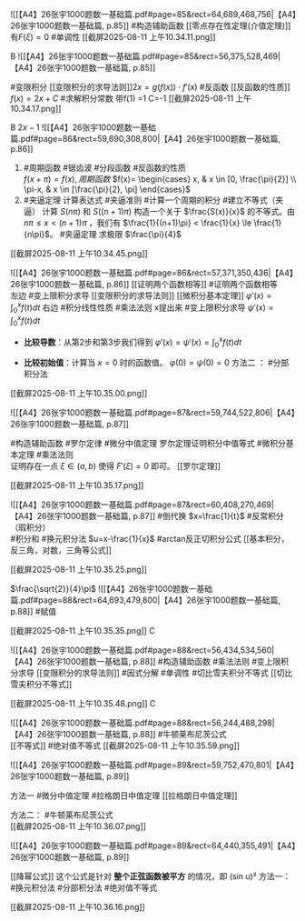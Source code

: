 ![[【A4】26张宇1000题数一基础篇.pdf#page=85&rect=64,689,468,756|【A4】26张宇1000题数一基础篇, p.85]]
#构造辅助函数 [[零点存在性定理(介值定理)]] 有$F(\xi)=0$
#单调性 
[[截屏2025-08-11 上午10.34.11.png]]

B
![[【A4】26张宇1000题数一基础篇.pdf#page=85&rect=56,375,528,469|【A4】26张宇1000题数一基础篇, p.85]]

#变限积分  [[变限积分的求导法则]]$2x=g(f(x))\cdot f'(x)$ 
#反函数 [[反函数的性质]] $f(x)=2x+C$ 
#求解积分常数 带f(1) =1 C=-1 
[[截屏2025-08-11 上午10.34.17.png]]

B $2x-1$
![[【A4】26张宇1000题数一基础篇.pdf#page=86&rect=59,690,308,800|【A4】26张宇1000题数一基础篇, p.86]]
1. #周期函数 #锯齿波 #分段函数  #反函数的性质  
$f(x+\pi)=f(x),周期函数$ 
  $f(x)= \begin{cases} x, & x \in [0, \frac{\pi}{2}] \\ \pi-x, & x \in [\frac{\pi}{2}, \pi] \end{cases}$
2. #夹逼定理  计算表达式  #夹逼准则 
#计算一个周期的积分 #建立不等式（夹逼）
 计算 $S(n\pi)$ 和 $S((n+1)\pi)$
构造一个关于 $\frac{S(x)}{x}$ 的不等式。由 $n\pi \le x < (n+1)\pi$
，我们有 $\frac{1}{(n+1)\pi} < \frac{1}{x} \le \frac{1}{n\pi}$。
#夹逼定理 求极限 
$\frac{\pi}{4}$ 

[[截屏2025-08-11 上午10.34.45.png]]
 
![[【A4】26张宇1000题数一基础篇.pdf#page=86&rect=57,371,350,436|【A4】26张宇1000题数一基础篇, p.86]]
[[证明两个函数相等]] #证明两个函数相等  
左边 #变上限积分求导  [[变限积分的求导法则]] [[微积分基本定理]]  $\varphi'(x) = \int_{0}^{x}f(t)dt$
右边 #积分线性性质  #乘法法则  x提出来  #变上限积分求导 $\psi'(x)= \int_{0}^{x}f(t)dt$
*   **比较导数**：从第2步和第3步我们得到 $\varphi'(x) = \psi'(x) = \int_{0}^{x}f(t)dt$
- **比较初始值**：计算当 $x=0$ 时的函数值。
$\varphi(0) = \psi(0) = 0$
方法二 ： #分部积分法  

[[截屏2025-08-11 上午10.35.00.png]]


![[【A4】26张宇1000题数一基础篇.pdf#page=87&rect=59,744,522,806|【A4】26张宇1000题数一基础篇, p.87]]

#构造辅助函数  #罗尔定律 #微分中值定理 罗尔定理证明积分中值等式
#微积分基本定理  #乘法法则  
证明存在一点 $\xi \in (a,b)$ 使得 $F'(\xi) = 0$ 即可。
[[罗尔定理]]


[[截屏2025-08-11 上午10.35.17.png]]


![[【A4】26张宇1000题数一基础篇.pdf#page=87&rect=60,408,270,469|【A4】26张宇1000题数一基础篇, p.87]]
 #倒代换  $x=\frac{1}{t}$ #反常积分（瑕积分）  
 #积分和 #换元积分法  $u=x-\frac{1}{x}$
 #arctan反正切积分公式  [[基本积分，反三角，对数，三角等公式]]


[[截屏2025-08-11 上午10.35.25.png]]

$\frac{\sqrt{2}}{4}\pi$ 
![[【A4】26张宇1000题数一基础篇.pdf#page=88&rect=64,693,479,800|【A4】26张宇1000题数一基础篇, p.88]]
 #赋值 

[[截屏2025-08-11 上午10.35.35.png]]
C

![[【A4】26张宇1000题数一基础篇.pdf#page=88&rect=56,434,534,560|【A4】26张宇1000题数一基础篇, p.88]]
#构造辅助函数  #乘法法则  #变上限积分求导  [[变限积分的求导法则]] #因式分解 #单调性  #切比雪夫积分不等式 
[[切比雪夫积分不等式]]

[[截屏2025-08-11 上午10.35.48.png]]
C

![[【A4】26张宇1000题数一基础篇.pdf#page=88&rect=56,244,488,298|【A4】26张宇1000题数一基础篇, p.88]] #牛顿莱布尼茨公式  
[[不等式]] #绝对值不等式 
[[截屏2025-08-11 上午10.35.59.png]]



![[【A4】26张宇1000题数一基础篇.pdf#page=89&rect=59,752,470,801|【A4】26张宇1000题数一基础篇, p.89]]

方法一 #微分中值定理  #拉格朗日中值定理  [[拉格朗日中值定理]] 

方法二： #牛顿莱布尼茨公式  
[[截屏2025-08-11 上午10.36.07.png]]


![[【A4】26张宇1000题数一基础篇.pdf#page=89&rect=64,440,355,491|【A4】26张宇1000题数一基础篇, p.89]]

[[降幂公式]]   这个公式是针对 **整个正弦函数被平方** 的情况，即 (sin u)²
方法一： #换元积分法  #分部积分法  #绝对值不等式  

[[截屏2025-08-11 上午10.36.16.png]]






